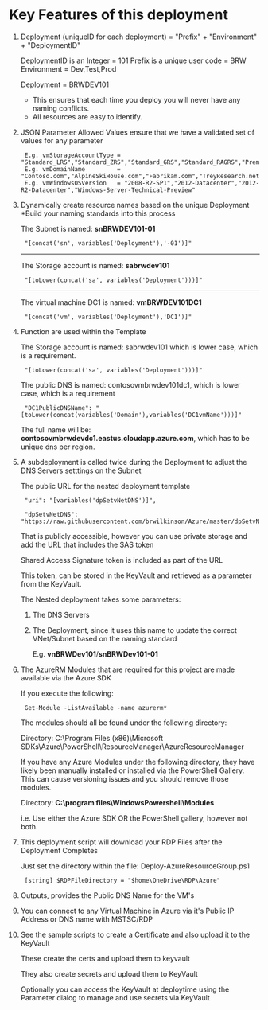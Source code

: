 # Key Features of this deployment

1. Deployment (uniqueID for each deployment) = "Prefix" + "Environment" + "DeploymentID"

	DeploymentID is an Integer = 101
	Prefix is a unique user code = BRW
	Environment = Dev,Test,Prod

	Deployment = BRWDEV101

	* This ensures that each time you deploy you will never have any naming conflicts.
	* All resources are easy to identify.

2. JSON Parameter Allowed Values ensure that we have a validated set of values for any parameter

		E.g. vmStorageAccountType = "Standard_LRS","Standard_ZRS","Standard_GRS","Standard_RAGRS","Premium_LRS"
		E.g. vmDomainName         = "Contoso.com","AlpineSkiHouse.com","Fabrikam.com","TreyResearch.net"
		E.g. vmWindowsOSVersion   = "2008-R2-SP1","2012-Datacenter","2012-R2-Datacenter","Windows-Server-Technical-Preview"

3. Dynamically create resource names based on the unique Deployment *Build your naming standards into this process
	
	The Subnet is named: __snBRWDEV101-01__
	
		"[concat('sn', variables('Deployment'),'-01')]"

	---
	
	The Storage account is named: __sabrwdev101__

		"[toLower(concat('sa', variables('Deployment')))]"

	---
	
	The virtual machine DC1 is named: __vmBRWDEV101DC1__

		"[concat('vm', variables('Deployment'),'DC1')]"
	

4. Function are used within the Template

	The Storage account is named: sabrwdev101 which is lower case, which is a requirement.

		"[toLower(concat('sa', variables('Deployment')))]"

	The public DNS is named: contosovmbrwdev101dc1, which is lower case, which is a requirement
	
		"DC1PublicDNSName": "[toLower(concat(variables('Domain'),variables('DC1vmName')))]"

	The full name will be: __contosovmbrwdevdc1.eastus.cloudapp.azure.com__, which has to be unique dns per region.

5. A subdeployment is called twice during the Deployment to adjust the DNS Servers setttings on the Subnet

	The public URL for the nested deployment template

		"uri": "[variables('dpSetvNetDNS')]",

		"dpSetvNetDNS": "https://raw.githubusercontent.com/brwilkinson/Azure/master/dpSetvNetDNS.json",
	
	That is publicly accessible, however you can use private storage and add the URL that includes the SAS token

	Shared Access Signature token is included as part of the URL

	This token, can be stored in the KeyVault and retrieved as a parameter from the KeyVault.
	
	The Nested deployment takes some parameters:

	1. The DNS Servers
	2. The Deployment, since it uses this name to update the correct VNet/Subnet based on the naming standard

		E.g. __vnBRWDev101__/__snBRWDev101-01__

6. The AzureRM Modules that are required for this project are made available via the Azure SDK

	If you execute the following:
	
		Get-Module -ListAvailable -name azurerm*

	The modules should all be found under the following directory:

	Directory: C:\Program Files (x86)\Microsoft SDKs\Azure\PowerShell\ResourceManager\AzureResourceManager

	If you have any Azure Modules under the following directory, they have likely been manually installed
	or installed via the PowerShell Gallery. This can cause versioning issues and you should remove those modules.

	Directory: __C:\program files\WindowsPowershell\Modules__

	i.e. Use either the Azure SDK OR the PowerShell gallery, however not both.

7. This deployment script will download your RDP Files after the Deployment Completes

	Just set the directory within the file: Deploy-AzureResourceGroup.ps1

		[string] $RDPFileDirectory = "$home\OneDrive\RDP\Azure"

8. Outputs, provides the Public DNS Name for the VM's

9. You can connect to any Virtual Machine in Azure via it's Public IP Address or DNS name with MSTSC/RDP

10. See the sample scripts to create a Certificate and also upload it to the KeyVault

	These create the certs and upload them to keyvault

	They also create secrets and upload them to KeyVault

	Optionally you can access the KeyVault at deploytime using the Parameter dialog to manage and use secrets via KeyVault

	
	

	

